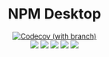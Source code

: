 <h1 align="center">NPM Desktop</h1>
<div align="center">
  <a href="https://codecov.io/gh/jackmiller2708/npm-desktop"> 
    <img alt="Codecov (with branch)" src="https://img.shields.io/codecov/c/gh/jackmiller2708/npm-desktop/master?style=for-the-badge" />
  </a>
  <br />
  <img src="https://img.shields.io/badge/bun-282a36?style=for-the-badge&logo=bun&logoColor=fbf0df"/>
  <img src="https://img.shields.io/badge/Vite-B73BFE?style=for-the-badge&logo=vite&logoColor=FFD62E"/>
  <img src="https://img.shields.io/badge/Vitest-%236E9F18?style=for-the-badge&logo=Vitest&logoColor=%23fcd70">
  <img src="https://img.shields.io/badge/React-20232A?style=for-the-badge&logo=react&logoColor=61DAFB"/>
  <img src="https://img.shields.io/badge/Electron-2B2E3A?style=for-the-badge&logo=electron&logoColor=9FEAF9"/>
</div>